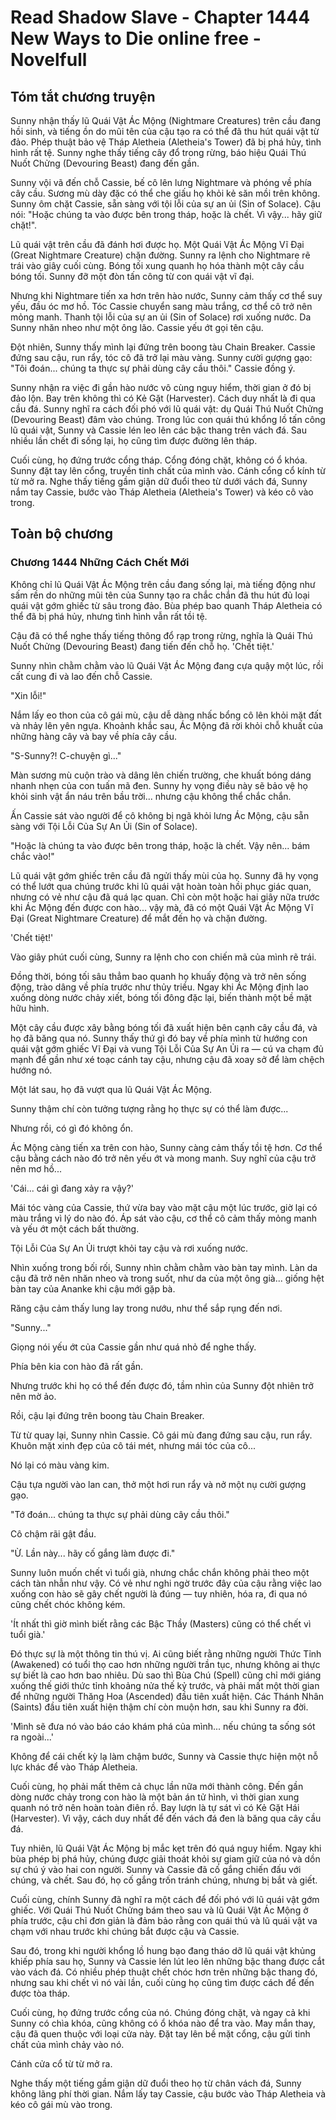 # Read Shadow Slave - Chapter 1444 New Ways to Die online free - Novelfull

## Tóm tắt chương truyện

Sunny nhận thấy lũ Quái Vật Ác Mộng (Nightmare Creatures) trên cầu đang hồi sinh, và tiếng ồn do mũi tên của cậu tạo ra có thể đã thu hút quái vật từ đảo. Phép thuật bảo vệ Tháp Aletheia (Aletheia's Tower) đã bị phá hủy, tình hình rất tệ. Sunny nghe thấy tiếng cây đổ trong rừng, báo hiệu Quái Thú Nuốt Chửng (Devouring Beast) đang đến gần.

Sunny vội vã đến chỗ Cassie, bế cô lên lưng Nightmare và phóng về phía cây cầu. Sương mù dày đặc có thể che giấu họ khỏi kẻ săn mồi trên không. Sunny ôm chặt Cassie, sẵn sàng với tội lỗi của sự an ủi (Sin of Solace). Cậu nói: "Hoặc chúng ta vào được bên trong tháp, hoặc là chết. Vì vậy... hãy giữ chặt!".

Lũ quái vật trên cầu đã đánh hơi được họ. Một Quái Vật Ác Mộng Vĩ Đại (Great Nightmare Creature) chặn đường. Sunny ra lệnh cho Nightmare rẽ trái vào giây cuối cùng. Bóng tối xung quanh họ hóa thành một cây cầu bóng tối. Sunny đỡ một đòn tấn công từ con quái vật vĩ đại.

Nhưng khi Nightmare tiến xa hơn trên hào nước, Sunny cảm thấy cơ thể suy yếu, đầu óc mơ hồ. Tóc Cassie chuyển sang màu trắng, cơ thể cô trở nên mỏng manh. Thanh tội lỗi của sự an ủi (Sin of Solace) rơi xuống nước. Da Sunny nhăn nheo như một ông lão. Cassie yếu ớt gọi tên cậu.

Đột nhiên, Sunny thấy mình lại đứng trên boong tàu Chain Breaker. Cassie đứng sau cậu, run rẩy, tóc cô đã trở lại màu vàng. Sunny cười gượng gạo: "Tôi đoán... chúng ta thực sự phải dùng cây cầu thôi." Cassie đồng ý.

Sunny nhận ra việc đi gần hào nước vô cùng nguy hiểm, thời gian ở đó bị đảo lộn. Bay trên không thì có Kẻ Gặt (Harvester). Cách duy nhất là đi qua cầu đá. Sunny nghĩ ra cách đối phó với lũ quái vật: dụ Quái Thú Nuốt Chửng (Devouring Beast) đâm vào chúng. Trong lúc con quái thú khổng lồ tấn công lũ quái vật, Sunny và Cassie lén leo lên các bậc thang trên vách đá. Sau nhiều lần chết đi sống lại, họ cũng tìm được đường lên tháp.

Cuối cùng, họ đứng trước cổng tháp. Cổng đóng chặt, không có ổ khóa. Sunny đặt tay lên cổng, truyền tinh chất của mình vào. Cánh cổng cổ kính từ từ mở ra. Nghe thấy tiếng gầm giận dữ đuổi theo từ dưới vách đá, Sunny nắm tay Cassie, bước vào Tháp Aletheia (Aletheia's Tower) và kéo cô vào trong.

## Toàn bộ chương

### Chương 1444 Những Cách Chết Mới

Không chỉ lũ Quái Vật Ác Mộng trên cầu đang sống lại, mà tiếng động như sấm rền do những mũi tên của Sunny tạo ra chắc chắn đã thu hút đủ loại quái vật gớm ghiếc từ sâu trong đảo. Bùa phép bao quanh Tháp Aletheia có thể đã bị phá hủy, nhưng tình hình vẫn rất tồi tệ.

Cậu đã có thể nghe thấy tiếng thông đổ rạp trong rừng, nghĩa là Quái Thú Nuốt Chửng (Devouring Beast) đang tiến đến chỗ họ. 'Chết tiệt.'

Sunny nhìn chằm chằm vào lũ Quái Vật Ác Mộng đang cựa quậy một lúc, rồi cất cung đi và lao đến chỗ Cassie.

"Xin lỗi!"

Nắm lấy eo thon của cô gái mù, cậu dễ dàng nhấc bổng cô lên khỏi mặt đất và nhảy lên yên ngựa. Khoảnh khắc sau, Ác Mộng đã rời khỏi chỗ khuất của những hàng cây và bay về phía cây cầu.

"S-Sunny?! C-chuyện gì..."

Màn sương mù cuộn trào và dâng lên chiến trường, che khuất bóng dáng nhanh nhẹn của con tuấn mã đen. Sunny hy vọng điều này sẽ bảo vệ họ khỏi sinh vật ẩn náu trên bầu trời... nhưng cậu không thể chắc chắn.

Ấn Cassie sát vào người để cô không bị ngã khỏi lưng Ác Mộng, cậu sẵn sàng với Tội Lỗi Của Sự An Ủi (Sin of Solace).

"Hoặc là chúng ta vào được bên trong tháp, hoặc là chết. Vậy nên... bám chắc vào!"

Lũ quái vật gớm ghiếc trên cầu đã ngửi thấy mùi của họ. Sunny đã hy vọng có thể lướt qua chúng trước khi lũ quái vật hoàn toàn hồi phục giác quan, nhưng có vẻ như cậu đã quá lạc quan. Chỉ còn một hoặc hai giây nữa trước khi Ác Mộng đến được con hào... vậy mà, đã có một Quái Vật Ác Mộng Vĩ Đại (Great Nightmare Creature) để mắt đến họ và chặn đường.

'Chết tiệt!'

Vào giây phút cuối cùng, Sunny ra lệnh cho con chiến mã của mình rẽ trái.

Đồng thời, bóng tối sâu thẳm bao quanh họ khuấy động và trở nên sống động, trào dâng về phía trước như thủy triều. Ngay khi Ác Mộng định lao xuống dòng nước chảy xiết, bóng tối đông đặc lại, biến thành một bề mặt hữu hình.

Một cây cầu được xây bằng bóng tối đã xuất hiện bên cạnh cây cầu đá, và họ đã băng qua nó. Sunny thấy thứ gì đó bay về phía mình từ hướng con quái vật gớm ghiếc Vĩ Đại và vung Tội Lỗi Của Sự An Ủi ra — cú va chạm đủ mạnh để gần như xé toạc cánh tay cậu, nhưng cậu đã xoay sở để làm chệch hướng nó.

Một lát sau, họ đã vượt qua lũ Quái Vật Ác Mộng.

Sunny thậm chí còn tưởng tượng rằng họ thực sự có thể làm được...

Nhưng rồi, có gì đó không ổn.

Ác Mộng càng tiến xa trên con hào, Sunny càng cảm thấy tồi tệ hơn. Cơ thể cậu bằng cách nào đó trở nên yếu ớt và mong manh. Suy nghĩ của cậu trở nên mơ hồ...

'Cái... cái gì đang xảy ra vậy?'

Mái tóc vàng của Cassie, thứ vừa bay vào mặt cậu một lúc trước, giờ lại có màu trắng vì lý do nào đó. Áp sát vào cậu, cơ thể cô cảm thấy mỏng manh và yếu ớt một cách bất thường.

Tội Lỗi Của Sự An Ủi trượt khỏi tay cậu và rơi xuống nước.

Nhìn xuống trong bối rối, Sunny nhìn chằm chằm vào bàn tay mình. Làn da cậu đã trở nên nhăn nheo và trong suốt, như da của một ông già... giống hệt bàn tay của Ananke khi cậu mới gặp bà.

Răng cậu cảm thấy lung lay trong nướu, như thể sắp rụng đến nơi.

"Sunny..."

Giọng nói yếu ớt của Cassie gần như quá nhỏ để nghe thấy.

Phía bên kia con hào đã rất gần.

Nhưng trước khi họ có thể đến được đó, tầm nhìn của Sunny đột nhiên trở nên mờ ảo.

Rồi, cậu lại đứng trên boong tàu Chain Breaker.

Từ từ quay lại, Sunny nhìn Cassie. Cô gái mù đang đứng sau cậu, run rẩy. Khuôn mặt xinh đẹp của cô tái mét, nhưng mái tóc của cô...

Nó lại có màu vàng kim.

Cậu tựa người vào lan can, thở một hơi run rẩy và nở một nụ cười gượng gạo.

"Tớ đoán... chúng ta thực sự phải dùng cây cầu thôi."

Cô chậm rãi gật đầu.

"Ừ. Lần này... hãy cố gắng làm được đi."

Sunny luôn muốn chết vì tuổi già, nhưng chắc chắn không phải theo một cách tàn nhẫn như vậy. Có vẻ như nghi ngờ trước đây của cậu rằng việc lao xuống con hào sẽ gây chết người là đúng — tuy nhiên, hóa ra, đi qua nó cũng chết chóc không kém.

'Ít nhất thì giờ mình biết rằng các Bậc Thầy (Masters) cũng có thể chết vì tuổi già.'

Đó thực sự là một thông tin thú vị. Ai cũng biết rằng những người Thức Tỉnh (Awakened) có tuổi thọ cao hơn những người trần tục, nhưng không ai thực sự biết là cao hơn bao nhiêu. Dù sao thì Bùa Chú (Spell) cũng chỉ mới giáng xuống thế giới thức tỉnh khoảng nửa thế kỷ trước, và phải mất một thời gian để những người Thăng Hoa (Ascended) đầu tiên xuất hiện. Các Thánh Nhân (Saints) đầu tiên xuất hiện thậm chí còn muộn hơn, sau khi Sunny ra đời.

'Mình sẽ đưa nó vào báo cáo khám phá của mình... nếu chúng ta sống sót ra ngoài...'

Không để cái chết kỳ lạ làm chậm bước, Sunny và Cassie thực hiện một nỗ lực khác để vào Tháp Aletheia.

Cuối cùng, họ phải mất thêm cả chục lần nữa mới thành công. Đến gần dòng nước chảy trong con hào là một bản án tử hình, vì thời gian xung quanh nó trở nên hoàn toàn điên rồ. Bay lượn là tự sát vì có Kẻ Gặt Hái (Harvester). Vì vậy, cách duy nhất để đến vách đá đen là băng qua cây cầu đá.

Tuy nhiên, lũ Quái Vật Ác Mộng bị mắc kẹt trên đó quá nguy hiểm. Ngay khi bùa phép bị phá hủy, chúng được giải thoát khỏi sự giam giữ của nó và dồn sự chú ý vào hai con người. Sunny và Cassie đã cố gắng chiến đấu với chúng, và chết. Sau đó, họ cố gắng trốn tránh chúng, nhưng bị bắt và giết.

Cuối cùng, chính Sunny đã nghĩ ra một cách để đối phó với lũ quái vật gớm ghiếc. Với Quái Thú Nuốt Chửng bám theo sau và lũ Quái Vật Ác Mộng ở phía trước, cậu chỉ đơn giản là đảm bảo rằng con quái thú và lũ quái vật va chạm với nhau trước khi chúng bắt được cậu và Cassie.

Sau đó, trong khi người khổng lồ hung bạo đang tháo dỡ lũ quái vật khủng khiếp phía sau họ, Sunny và Cassie lén lút leo lên những bậc thang được cắt vào vách đá. Có nhiều phép thuật chết chóc hơn trên những bậc thang đó, nhưng sau khi chết vì nó vài lần, cuối cùng họ cũng tìm được cách để đến được tòa tháp.

Cuối cùng, họ đứng trước cổng của nó. Chúng đóng chặt, và ngay cả khi Sunny có chìa khóa, cũng không có ổ khóa nào để tra vào. May mắn thay, cậu đã quen thuộc với loại cửa này. Đặt tay lên bề mặt cổng, cậu gửi tinh chất của mình chảy vào nó.

Cánh cửa cổ từ từ mở ra.

Nghe thấy một tiếng gầm giận dữ đuổi theo họ từ chân vách đá, Sunny không lãng phí thời gian. Nắm lấy tay Cassie, cậu bước vào Tháp Aletheia và kéo cô gái mù vào trong.